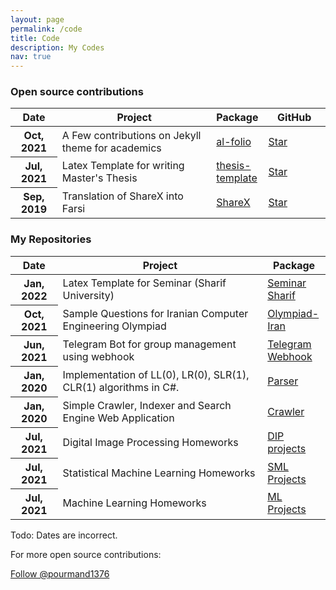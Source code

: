```yaml
---
layout: page
permalink: /code
title: Code
description: My Codes
nav: true
---
```


### Open source contributions

<table class="table table-hover table-sm">
  <colgroup>
    <col style="width:15%">
    <col style="width:50%">
    <col style="width:15%">
    <col style="width:20%">
  </colgroup>
  <thead>
    <tr>
      <th scope="col">Date</th>
      <th scope="col">Project</th>
      <th scope="col">Package</th>
      <th scope="col">GitHub</th>
    </tr>
  </thead>
  <tbody>
    <tr>
      <th scope="row">Oct, 2021</th>
      <td>A Few contributions on Jekyll theme for academics</td>
      <td><a href="https://github.com/alshedivat/al-folio">al-folio</a></td>
      <td><a class="github-button" href="https://github.com/alshedivat/al-folio" data-icon="octicon-star" data-show-count="true" aria-label="Star alshedivat/al-folio on GitHub">Star</a></td>
    </tr>
    <tr>
      <th scope="row">Jul, 2021</th>
      <td>Latex Template for writing Master's Thesis </td>
      <td><a href="https://github.com/pourmand1376/thesis-template">thesis-template</a></td>
      <td><a class="github-button" href="https://github.com/pourmand1376/thesis-template" data-icon="octicon-star" data-show-count="true" aria-label="Star pourmand1376/thesis-template on GitHub">Star</a></td>
    </tr>
    <tr>
      <th scope="row">Sep, 2019</th>
      <td>Translation of ShareX into Farsi</td>
      <td><a href="https://github.com/ShareX/ShareX">ShareX</a></td>
      <td><a class="github-button" href="https://github.com/ShareX/ShareX" data-icon="octicon-star" data-show-count="true" aria-label="Star ShareX/ShareX on GitHub">Star</a></td>
    </tr>
  </tbody>
</table>



### My Repositories
<table class="table table-hover table-sm">
  <colgroup>
    <col style="width:15%">
    <col style="width:65%">
    <col style="width:20%">
  </colgroup>
  <thead>
    <tr>
      <th scope="col">Date</th>
      <th scope="col">Project</th>
      <th scope="col">Package</th>
    </tr>
  </thead>
  <tbody>
    <tr>
    <tr>
      <th scope="row">Jan, 2022</th>
      <td>Latex Template for Seminar (Sharif University)</td>
      <td><a href="https://github.com/pourmand1376/Seminar_Sharif">Seminar Sharif</a></td>
    </tr>
      <th scope="row">Oct, 2021</th>
      <td> Sample Questions for Iranian Computer Engineering Olympiad </td>
      <td><a href="https://github.com/pourmand1376/Olympiad-Iran">Olympiad-Iran</a></td>
    </tr>
    <tr>
      <th scope="row">Jun, 2021</th>
      <td>Telegram Bot for group management using webhook </td>
      <td><a href="https://github.com/pourmand1376/TelegramWebhook">Telegram Webhook</a></td>
    </tr>
    <tr>
      <th scope="row">Jan, 2020</th>
      <td>Implementation of LL(0), LR(0), SLR(1), CLR(1) algorithms in C#. </td>
      <td><a href="https://github.com/pourmand1376/Parser">Parser</a></td>
    </tr>
    <tr>
      <th scope="row">Jan, 2020</th>
      <td>Simple Crawler, Indexer and Search Engine Web Application </td>
      <td><a href="https://github.com/pourmand1376/Crawler">Crawler</a></td>
    </tr>
    <tr>
      <th scope="row">Jul, 2021</th>
      <td>Digital Image Processing Homeworks </td>
      <td><a href="https://github.com/pourmand1376/DIP-projects">DIP projects</a></td>
    </tr>
    <tr>
      <th scope="row">Jul, 2021</th>
      <td>Statistical Machine Learning Homeworks </td>
      <td><a href="https://github.com/pourmand1376/SML-projects">SML Projects</a></td>
    </tr>
    <tr>
      <th scope="row">Jul, 2021</th>
      <td> Machine Learning Homeworks </td>
      <td><a href="https://github.com/pourmand1376/ML-projects">ML Projects</a></td>
    </tr>
  </tbody>
</table>

Todo: Dates are incorrect.

<!-- Place this tag where you want the button to render. -->
For more open source contributions:
<!-- Place this tag where you want the button to render. -->
<a class="github-button" href="https://github.com/pourmand1376" data-color-scheme="no-preference: light; light: light; dark: dark;" data-show-count="true" aria-label="Follow @pourmand1376 on GitHub">Follow @pourmand1376</a>

<!-- GitHub buttons -->
<script async defer src="https://buttons.github.io/buttons.js"></script>




